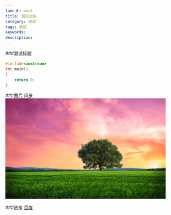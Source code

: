 ```yaml
---
layout: post
title: 测试文件
category: 测试
tags: 测试
keywords: 
description: 
---
```


###测试标题

``` c++
#include<iostream>
int main()
{
    return 0;
}

```

###图片
风景
![Alt text](/public/img/dog.jpg)

###链接
[百度](http://baidu.com)